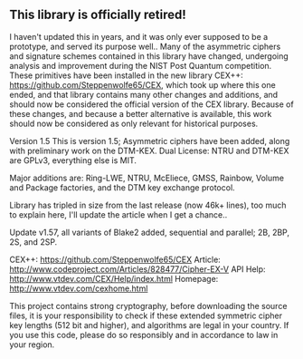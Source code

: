 ## This library is officially retired!

I haven't updated this in years, and it was only ever supposed to be a prototype, and served its purpose well..
Many of the asymmetric ciphers and signature schemes contained in this library have changed, 
undergoing analysis and improvement during the NIST Post Quantum competition.
These primitives have been installed in the new library CEX++: https://github.com/Steppenwolfe65/CEX, which took up where this one ended, 
and that library contains many other changes and additions, and should now be considered the official version of the CEX library.
Because of these changes, and because a better alternative is available, 
this work should now be considered as only relevant for historical purposes.



Version 1.5
This is version 1.5; Asymmetric ciphers have been added, along with preliminary work on the DTM-KEX.
Dual License: NTRU and DTM-KEX are GPLv3, everything else is MIT.

Major additions are: Ring-LWE, NTRU, McEliece, GMSS, Rainbow, Volume and Package factories, and the DTM key exchange protocol.

Library has tripled in size from the last release (now 46k+ lines), too much to explain here, I'll update the article when I get a chance..

Update v1.57, all variants of Blake2 added, sequential and parallel; 2B, 2BP, 2S, and 2SP.

CEX++: https://github.com/Steppenwolfe65/CEX
Article: http://www.codeproject.com/Articles/828477/Cipher-EX-V
API Help: http://www.vtdev.com/CEX/Help/index.html
Homepage: http://www.vtdev.com/cexhome.html

This project contains strong cryptography, before downloading the source files, 
it is your responsibility to check if these extended symmetric cipher key lengths (512 bit and higher), and algorithms are legal in your country. 
If you use this code, please do so responsibly and in accordance to law in your region.

